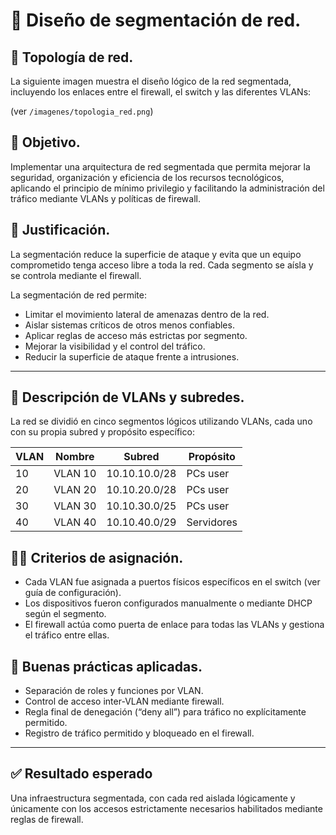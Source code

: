 # 🧱 Diseño de segmentación de red.

## 📐 Topología de red.

La siguiente imagen muestra el diseño lógico de la red segmentada, incluyendo los enlaces entre el firewall, el switch y las diferentes VLANs:

(ver `/imagenes/topologia_red.png`)


## 🎯 Objetivo.

Implementar una arquitectura de red segmentada que permita mejorar la seguridad, organización y eficiencia de los recursos tecnológicos, aplicando el principio de mínimo privilegio y facilitando la administración del tráfico mediante VLANs y políticas de firewall.

## 🎯 Justificación.

La segmentación reduce la superficie de ataque y evita que un equipo comprometido tenga acceso libre a toda la red. Cada segmento se aísla y se controla mediante el firewall.

La segmentación de red permite:

- Limitar el movimiento lateral de amenazas dentro de la red.
- Aislar sistemas críticos de otros menos confiables.
- Aplicar reglas de acceso más estrictas por segmento.
- Mejorar la visibilidad y el control del tráfico.
- Reducir la superficie de ataque frente a intrusiones.

---

## 🔧 Descripción de VLANs y subredes.

La red se dividió en cinco segmentos lógicos utilizando VLANs, cada uno con su propia subred y propósito específico:

| VLAN | Nombre           | Subred           | Propósito                 |
|------|------------------|------------------|---------------------------|
| 10   | VLAN 10          | 10.10.10.0/28    | PCs user                  |
| 20   | VLAN 20          | 10.10.20.0/28    | PCs user                  |
| 30   | VLAN 30          | 10.10.30.0/25    | PCs user                  |
| 40   | VLAN 40          | 10.10.40.0/29    | Servidores                |


## 🧑‍🔧 Criterios de asignación.

- Cada VLAN fue asignada a puertos físicos específicos en el switch (ver guía de configuración).
- Los dispositivos fueron configurados manualmente o mediante DHCP según el segmento.
- El firewall actúa como puerta de enlace para todas las VLANs y gestiona el tráfico entre ellas.

## 📌 Buenas prácticas aplicadas.

- Separación de roles y funciones por VLAN.
- Control de acceso inter-VLAN mediante firewall.
- Regla final de denegación (“deny all”) para tráfico no explícitamente permitido.
- Registro de tráfico permitido y bloqueado en el firewall.

---

## ✅ Resultado esperado

Una infraestructura segmentada, con cada red aislada lógicamente y únicamente con los accesos estrictamente necesarios habilitados mediante reglas de firewall.
